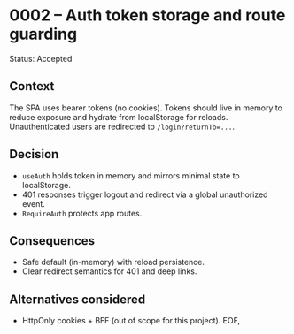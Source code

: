 # 0002 – Auth token storage and route guarding

Status: Accepted

## Context
The SPA uses bearer tokens (no cookies). Tokens should live in memory to reduce exposure and hydrate from localStorage for reloads. Unauthenticated users are redirected to `/login?returnTo=...`.

## Decision
- `useAuth` holds token in memory and mirrors minimal state to localStorage.
- 401 responses trigger logout and redirect via a global unauthorized event.
- `RequireAuth` protects app routes.

## Consequences
- Safe default (in-memory) with reload persistence.
- Clear redirect semantics for 401 and deep links.

## Alternatives considered
- HttpOnly cookies + BFF (out of scope for this project).
EOF,
